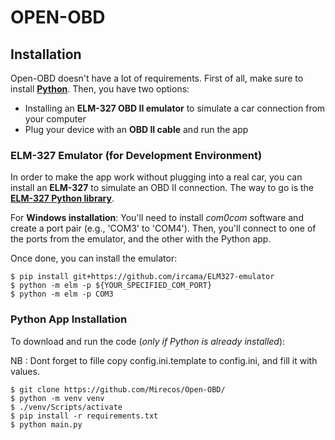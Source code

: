 # **OPEN-OBD**

## **Installation**

Open-OBD doesn't have a lot of requirements. First of all, make sure to install [**Python**](https://www.python.org/downloads/). Then, you have two options:
- Installing an **ELM-327 OBD II emulator** to simulate a car connection from your computer
- Plug your device with an **OBD II cable** and run the app

### **ELM-327 Emulator (for Development Environment)**

In order to make the app work without plugging into a real car, you can install an **ELM-327** to simulate an OBD II connection. The way to go is the [**ELM-327 Python library**](https://github.com/Ircama/ELM327-emulator).

For **Windows installation**: You'll need to install *com0com* software and create a port pair (e.g., 'COM3' to 'COM4'). Then, you'll connect to one of the ports from the emulator, and the other with the Python app.

Once done, you can install the emulator:

```
$ pip install git+https://github.com/ircama/ELM327-emulator
$ python -m elm -p ${YOUR_SPECIFIED_COM_PORT}
$ python -m elm -p COM3
```

### **Python App Installation**

To download and run the code (*only if Python is already installed*):

NB : Dont forget to fille copy config.ini.template to config.ini, and fill it with values.
```
$ git clone https://github.com/Mirecos/Open-OBD/
$ python -m venv venv
$ ./venv/Scripts/activate
$ pip install -r requirements.txt
$ python main.py
```